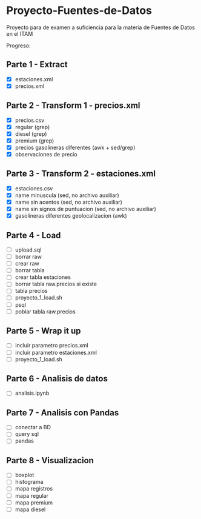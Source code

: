 # Proyecto-Fuentes-de-Datos
Proyecto para de examen a suficiencia para la materia de Fuentes de Datos en el ITAM

Progreso:

## Parte 1 - Extract
- [x] estaciones.xml
- [x] precios.xml

## Parte 2 - Transform 1 - precios.xml
- [x] precios.csv
- [x] regular (grep)
- [x] diesel (grep)
- [x] premium (grep)
- [x] precios gasolineras diferentes (awk + sed/grep)
- [x] observaciones de precio

## Parte 3 - Transform 2 - estaciones.xml
- [x] estaciones.csv
- [x] name minuscula (sed, no archivo auxiliar)
- [x] name sin acentos (sed, no archivo auxiliar)
- [x] name sin signos de puntuacion (sed, no archivo auxiliar)
- [x] gasolineras diferentes geolocalizacion (awk)

## Parte 4 - Load
- [ ] upload.sql
- [ ] borrar raw
- [ ] crear raw
- [ ] borrar tabla
- [ ] crear tabla estaciones
- [ ] borrar tabla raw.precios si existe
- [ ] tabla precios
- [ ] proyecto_1_load.sh
- [ ] psql
- [ ] poblar tabla raw.precios

## Parte 5 - Wrap it up
- [ ] incluir parametro precios.xml
- [ ] incluir parametro estaciones.xml
- [ ] proyecto_1_load.sh

## Parte 6 - Analisis de datos
- [ ] analisis.ipynb

## Parte 7 - Analisis con Pandas
- [ ] conectar a BD
- [ ] query sql
- [ ] pandas

## Parte 8 - Visualizacion
- [ ] boxplot
- [ ] histograma
- [ ] mapa registros
- [ ] mapa regular
- [ ] mapa premium
- [ ] mapa diesel
